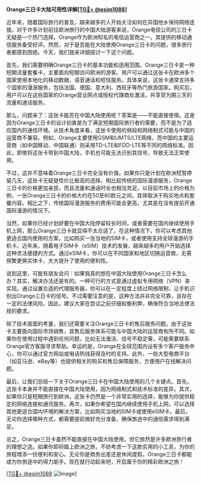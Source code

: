 **Orange三日卡大陆可用性详解[[TG💪+ @esim1088](https://t.me/s/esim1088)]**

近年来，随着国际旅行的普及，越来越多的人开始关注如何在异国他乡保持网络连接。对于许多计划前往欧洲旅行的中国大陆游客来说，Orange电信公司的三日卡无疑是一个热门选择。Orange作为欧洲知名的电信运营商之一，其提供的移动通信服务备受好评。然而，对于是否能在大陆使用Orange三日卡的问题，很多旅行者都感到困惑。今天，我们就来详细探讨一下这个问题。

首先，我们需要明确Orange三日卡的基本功能和适用范围。Orange三日卡是一种短期流量套餐卡，主要面向短期访问欧洲的游客。用户可以通过这张卡在欧洲多个国家使用本地化的移动数据、语音通话和短信服务。具体来说，这张卡通常支持多个国家的漫游服务，包括法国、德国、意大利、西班牙等热门旅游国家。购买后，用户可以在这些国家的Orange营业网点或授权代理商处激活，并享受为期三天的流量和通话服务。

那么，问题来了：这张卡能否在中国大陆使用呢？答案是——不能直接使用。这是因为Orange三日卡的设计初衷是为了满足短期国际旅行者的需要，而不是为了适应国内的通信环境。从技术角度来看，这张卡使用的频段和网络制式可能与中国的运营商不兼容。例如，Orange主要使用GSM和UMTS/LTE网络，而中国的主要运营商（如中国移动、中国联通）则采用TD-LTE和FDD-LTE等不同的网络标准。因此，即使将这张卡带到中国大陆，手机也可能无法识别其信号，导致无法正常使用。

不过，这并不意味着Orange三日卡完全没有价值。如果你只是计划在欧洲短暂停留几天，这张卡无疑是性价比极高的选择。相比起传统的国际漫游服务，Orange三日卡的价格更加亲民，而且流量和通话时长也相当充足。以目前市场上的价格为例，一张Orange三日卡的价格大约在50至80欧元之间，具体取决于购买地点和套餐内容。相比之下，传统国际漫游服务的费用可能会更高，尤其是在没有提前开通国际漫游的情况下。

当然，如果你已经计划好要在中国大陆停留较长时间，或者需要在国内继续使用手机上网，那么Orange三日卡就显得不太合适了。在这种情况下，你可以考虑其他更适合国内使用的方案，比如购买一张当地的SIM卡，或者使用支持全球漫游的手机卡。近年来，随着电子SIM卡（eSIM）技术的发展，越来越多的用户开始选择这种灵活便捷的方式。通过eSIM卡，你可以在不同国家和地区切换运营商，无需频繁更换实体卡，大大提升了使用的便利性。

说到这里，可能有朋友会问：如果我真的想在中国大陆使用Orange三日卡怎么办？其实，解决办法还是有的。一种可行的方式是通过虚拟专用网络（VPN）来实现。通过设置合适的代理服务器，你可以在一定程度上绕过网络限制，让手机识别出Orange三日卡的信号。不过需要注意的是，这种方法并非完全可靠，且存在一定的法律风险。因此，建议大家在尝试之前仔细权衡利弊，确保符合当地法律法规的要求。

除了技术层面的考量，我们还需要关注Orange三日卡的售后服务问题。由于这张卡主要面向国际市场销售，其售后服务体系可能与中国大陆的运营商有所不同。如果你在使用过程中遇到任何问题，比如无法激活、信号不稳定等，可能需要联系Orange官方客服寻求帮助。幸运的是，Orange在全球范围内设有多个客户服务中心，你可以通过官方网站或电话热线获得及时的支持。此外，一些大型电商平台（如亚马逊、eBay等）也提供相关的购买和售后保障服务，方便用户在线解决问题。

最后，让我们总结一下关于Orange三日卡在中国大陆使用的几个关键点。首先，这张卡本身并不能直接在中国大陆使用，因为网络制式和技术标准的差异。其次，如果你只是短期旅行到欧洲，这张卡仍然是一个非常实用的选择，能够为你提供稳定的网络连接和通讯服务。再次，如果你希望在国内继续使用手机上网，可以选择其他更适合国内环境的解决方案，比如购买当地的SIM卡或使用eSIM卡。最后，无论你选择哪种方式，都需要提前做好充分准备，确保旅途中的通信需求得到满足。

总之，Orange三日卡虽然不能直接在中国大陆使用，但它依然是许多欧洲旅行者的理想之选。如果你即将踏上欧洲之旅，不妨考虑一下这款实用的小工具，为你的旅程增添一份便利和安心。无论你是商务出差还是休闲度假，Orange三日卡都能成为你旅途中的得力助手。现在就行动起来吧，开启属于你的精彩欧洲之旅！

[[TG💪+ @esim1088](https://t.me/s/esim1088) ![Image](https://i.postimg.cc/4NQfJmqS/Snipaste-2025-05-13-00-14-12.png)]